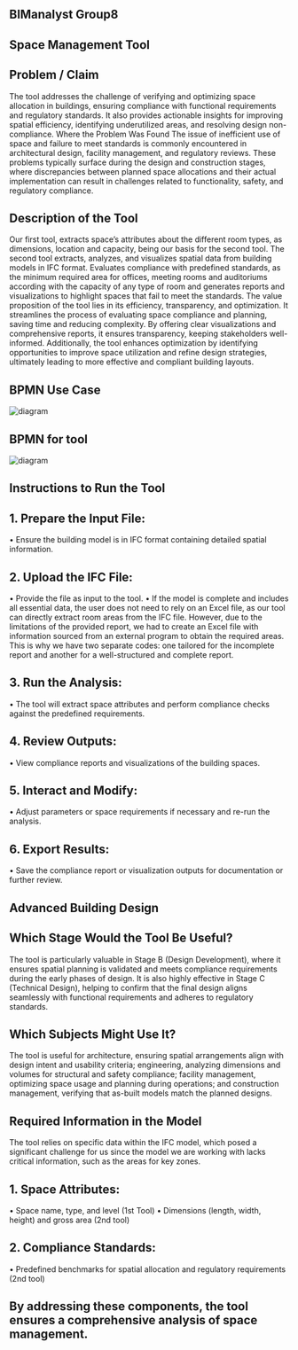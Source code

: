 ## BIManalyst Group8
## Space Management Tool
## Problem / Claim
The tool addresses the challenge of verifying and optimizing space allocation in buildings, ensuring compliance with functional requirements and regulatory standards. It also provides actionable insights for improving spatial efficiency, identifying underutilized areas, and resolving design non-compliance.
Where the Problem Was Found
The issue of inefficient use of space and failure to meet standards is commonly encountered in architectural design, facility management, and regulatory reviews. These problems typically surface during the design and construction stages, where discrepancies between planned space allocations and their actual implementation can result in challenges related to functionality, safety, and regulatory compliance.
## Description of the Tool
Our first tool, extracts space’s attributes about the different room types, as dimensions, location and capacity, being our basis for the second tool. 
The second tool extracts, analyzes, and visualizes spatial data from building models in IFC format. Evaluates compliance with predefined standards, as the minimum required area for offices, meeting rooms and auditoriums according with the capacity of any type of room and generates reports and visualizations to highlight spaces that fail to meet the standards.
The value proposition of the tool lies in its efficiency, transparency, and optimization. It streamlines the process of evaluating space compliance and planning, saving time and reducing complexity. By offering clear visualizations and comprehensive reports, it ensures transparency, keeping stakeholders well-informed. Additionally, the tool enhances optimization by identifying opportunities to improve space utilization and refine design strategies, ultimately leading to more effective and compliant building layouts.
## BPMN Use Case
 ![diagram](https://github.com/user-attachments/assets/fee9b707-b160-4ce1-8003-27b01b9902d4)
## BPMN for tool
 ![diagram](https://github.com/Ajad2024/Group8/blob/main/A3/BPMN%20for%20tool.bpmn)
## Instructions to Run the Tool

 ## 1.	Prepare the Input File:
   •	Ensure the building model is in IFC format containing detailed spatial information.
## 2.	Upload the IFC File:
   •	Provide the file as input to the tool.
   •	If the model is complete and includes all essential data, the user does not need to rely on an Excel file, as our tool can directly extract room areas from the IFC file. However, due to the 
      limitations of the provided report, we had to create an Excel file with information sourced from an external program to obtain the required areas. This is why we have two separate codes: 
      one tailored for the incomplete report and another for a well-structured and complete report.

## 3.	Run the Analysis:
   •	The tool will extract space attributes and perform compliance checks against the predefined requirements.
## 4.	Review Outputs:
   •	View compliance reports and visualizations of the building spaces.
## 5.	Interact and Modify:
   •	Adjust parameters or space requirements if necessary and re-run the analysis.
## 6.	Export Results:
   •	Save the compliance report or visualization outputs for documentation or further review.

## Advanced Building Design
## Which Stage Would the Tool Be Useful?
The tool is particularly valuable in Stage B (Design Development), where it ensures spatial planning is validated and meets compliance requirements during the early phases of design. It is also highly effective in Stage C (Technical Design), helping to confirm that the final design aligns seamlessly with functional requirements and adheres to regulatory standards.
## Which Subjects Might Use It?
The tool is useful for architecture, ensuring spatial arrangements align with design intent and usability criteria; engineering, analyzing dimensions and volumes for structural and safety compliance; facility management, optimizing space usage and planning during operations; and construction management, verifying that as-built models match the planned designs.
## Required Information in the Model
The tool relies on specific data within the IFC model, which posed a significant challenge for us since the model we are working with lacks critical information, such as the areas for key zones.
## 1.	Space Attributes:
   •	Space name, type, and level (1st Tool)
   •	Dimensions (length, width, height) and gross area (2nd tool)
## 2.	Compliance Standards:
   •	Predefined benchmarks for spatial allocation and regulatory requirements (2nd tool)
## By addressing these components, the tool ensures a comprehensive analysis of space management.

